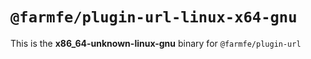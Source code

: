 # `@farmfe/plugin-url-linux-x64-gnu`

This is the **x86_64-unknown-linux-gnu** binary for `@farmfe/plugin-url`
